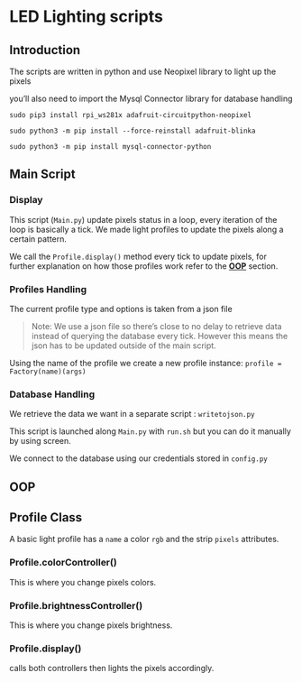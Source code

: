 # LED Lighting scripts

## Introduction

The scripts are written in python and use Neopixel library to light up the pixels

you’ll also need to import the Mysql Connector library for database handling

`sudo pip3 install rpi_ws281x adafruit-circuitpython-neopixel`

`sudo python3 -m pip install --force-reinstall adafruit-blinka`

`sudo python3 -m pip install mysql-connector-python`

## Main Script

### Display

This script (`Main.py`) update pixels status in a loop, every iteration of the loop is basically a tick.
We made light profiles to update the pixels along a certain pattern.

We call the `Profile.display()` method every tick to update pixels, for further explanation on how those profiles work refer to the **[OOP](https://github.com/x33lyS/Izanami/tree/main/Documentation/RGB_Scripts#oop)** section.

### Profiles Handling

The current profile type and options is taken from a json file

> Note: We use a json file so there’s close to no delay to retrieve data instead of querying the database every tick. However this means the json has to be updated outside of the main script.
> 

Using the name of the profile we create a new profile instance:
`profile = Factory(name)(args)`

### Database Handling

We retrieve the data we want in a separate script : `writetojson.py`

This script is launched along `Main.py` with `run.sh` but you can do it manually by using screen.

We connect to the database using our credentials stored in `config.py`

## OOP

## Profile Class

A basic light profile has a `name` a color `rgb` and the strip `pixels` attributes.

### Profile.colorController()

This is where you change pixels colors.

### Profile.brightnessController()

This is where you change pixels brightness.

### Profile.display()

calls both controllers then lights the pixels accordingly.
